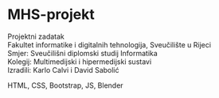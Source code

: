 # MHS-projekt
Projektni zadatak \
Fakultet informatike i digitalnih tehnologija, Sveučilište u Rijeci \
Smjer: Sveučilišni diplomski studij Informatika \
Kolegij: Multimedijski i hipermedijski sustavi \
Izradili: Karlo Calvi i David Sabolić 

HTML, CSS, Bootstrap, JS, Blender
